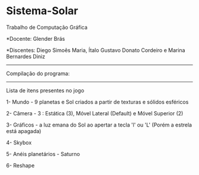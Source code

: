 # Sistema-Solar
Trabalho de Computação Gráfica

*Docente: Glender Brás
 
*Discentes: Diego Simoẽs Maria, Ítalo Gustavo Donato Cordeiro e Marina Bernardes Diniz
 


*****************************************************
Compilação do programa:




*****************************************************
Lista de itens presentes no jogo

1- Mundo - 9 planetas e Sol criados a partir de texturas e sólidos esféricos

2- Câmera - 3 : Estática (3), Móvel Lateral (Default) e Móvel Superior (2)

3- Gráficos - a luz emana do Sol ao apertar a tecla 'l' ou 'L' (Porém a estrela está apagada)

4- Skybox 

5- Anéis planetários - Saturno 

6- Reshape 

